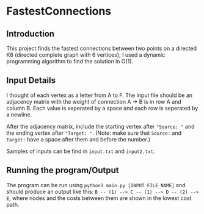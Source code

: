 # FastestConnections

## Introduction
This project finds the fastest connections between two points on a directed K6 (directed complete graph with 6 vertices); I used a dynamic programming algorithm to find the solution in O(1).

## Input Details
I thought of each vertex as a letter from A to F. The input file should be an adjacency matrix with the weight of connection A -> B is in row A and column B. Each value is seperated by a space and each row is seperated by a newline.

After the adjacency matrix, include the starting vertex after `"Source: "` and the ending vertex after `"Target: "`. (Note: make sure that `Source:` and `Target:` have a space after them and before the number.)

Samples of inputs can be find in `input.txt` and `input2.txt`.

## Running the program/Output
The program can be run using `python3 main.py [INPUT_FILE_NAME]` and should produce an output like this: `B -- (1) --> C -- (1) --> D -- (2) --> E`, where nodes and the costs between them are shown in the lowest cost path.

